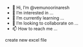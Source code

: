 - 👋 Hi, I’m @vemunoorinaresh
- 👀 I’m interested in ...
- 🌱 I’m currently learning ...
- 💞️ I’m looking to collaborate on ...
- 📫 How to reach me ...

<!---
vemunoorinaresh/vemunoorinaresh is a ✨ special ✨ repository because its `README.md` (this file) appears on your GitHub profile.
You can click the Preview link to take a look at your changes.
--->
create new excel file

